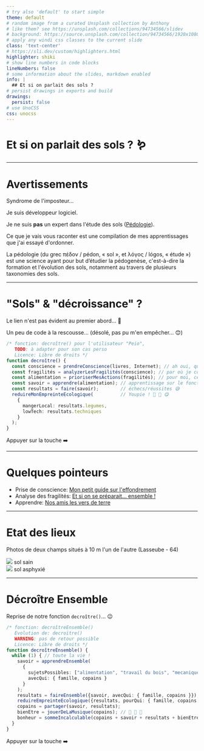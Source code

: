 ```yaml
---
# try also 'default' to start simple
theme: default
# random image from a curated Unsplash collection by Anthony
# like them? see https://unsplash.com/collections/94734566/slidev
# background: https://source.unsplash.com/collection/94734566/1920x1080
# apply any windi css classes to the current slide
class: 'text-center'
# https://sli.dev/custom/highlighters.html
highlighter: shiki
# show line numbers in code blocks
lineNumbers: false
# some information about the slides, markdown enabled
info: |
  ## Et si on parlait des sols ?
# persist drawings in exports and build
drawings:
  persist: false
# use UnoCSS
css: unocss
---
```


# Et si on parlait des sols ? 🪱


---

# Avertissements

Syndrome de l'imposteur...

Je suis développeur logiciel.

Je ne suis **pas** un expert dans l'étude des sols ([Pédologie](https://fr.wikipedia.org/wiki/P%C3%A9dologie_(g%C3%A9oscience))).

Ce que je vais vous raconter est une compilation de mes apprentissages que j'ai essayé d'ordonner.


<div class="absolute left-60px bottom-20px text-xs">
La pédologie (du grec πέδον / pédon, « sol », et λόγος / lógos, « étude ») est une science ayant pour but d’étudier la pédogenèse, c'est-à-dire la formation et l'évolution des sols, notamment au travers de plusieurs taxonomies des sols.
</div>

---

# "Sols" & "décroissance" ?

Le lien n'est pas évident au premier abord... 🤔

<v-click>

Un peu de code à la rescousse... (désolé, pas pu m'en empêcher... 😊)

</v-click>

<v-click>

```ts {1-4|5|6|7|8|9|10-15|all}
/* fonction: decroître() pour l'utilisateur "Peio",
   TODO: à adapter pour son cas perso
   Licence: Libre de droits */
function decroître() {
  const conscience = prendreConscience(livres, Internet); // ah oui, quand même 😲...
  const fragilités = analyzerLesFragilités(conscience); // par où je commence ? 🤔
  const alimentation = prioriserMesActions(fragilités); // pour moi, ce sera l'alimentation 🥕 🥒
  const savoir = apprendre(alimentation); // apprentissage sur le fonctionnement des sols 🪱 🍂
  const resultats = faire(savoir);        // échecs/réussites 😅
  reduireMonEmpreinteEcologique(          // Youpie ! 🎉 🌳 😋
    { 
      mangerLocal: resultats.legumes,
      lowTech: resultats.techniques
    }
  ); 
}
```
</v-click>

<div class="absolute left-60px bottom-10px text-xs">
Appuyer sur la touche ➡️
</div>

---

# Quelques pointeurs

- Prise de conscience: [Mon petit guide sur l'effondrement](https://www.peio.dev/posts/guide-effondrement/)
- Analyse des fragilités: [Et si on se préparait… ensemble !](https://www.peio.dev/posts/si-on-se-preparait/)
- Apprendre: [Nos amis les vers de terre](https://www.peio.dev/posts/lombriciens/)

---

# Etat des lieux

Photos de deux champs situés à 10 m l'un de l'autre (Lasseube - 64)

<div class="grid grid-cols-2">
  <div>
    <img src="/sol-sain.jpg" class="h-55 rounded" />
    <span class="text-xs">sol sain</span>
  </div>
  <div>
    <img src="/sol-inonde.jpg" class="h-55 rounded" />
    <span class="text-xs">sol asphyxié</span>
  </div>
</div>

---

# Décroître Ensemble

Reprise de notre fonction `decroître()`... 😉

<v-click>

```ts {1-5|6|7-12|13|14|15|16|17|all}
/* fonction: decroîtreEnsemble()
   Evolution de: decroïtre()
   WARNING: pas de retour possible
   Licence: Libre de droits */
function decroîtreEnsemble() {
  while (1) { // toute la vie !
    savoir = apprendreEnsemble(
      { 
        sujetsPossibles: ["alimentation", "travail du bois", "mecanique", "musique", ...],
        avecQui: { famille, copains }
      }
    );
    resultats = faireEnsemble({savoir, avecQui: { famille, copains }});
    reduireEmpreinteEcologique({resultats, pourQui: { famille, copains }}); // Youpie ! 🎉 🌳 💯
    copains = partager(savoir, resultats);
    bienEtre = jouerDeLaMusique(copains); // 🎵 🎻 🎸
    bonheur = sommeIncalculable(copains + savoir + resultats + bienEtre ); // 💓
  }
}  
```
</v-click>

<div class="absolute left-60px bottom-10px text-xs">
Appuyer sur la touche ➡️
</div>
